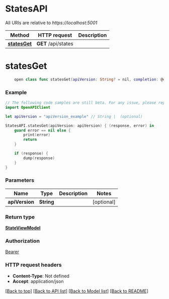 # StatesAPI

All URIs are relative to *https://localhost:5001*

Method | HTTP request | Description
------------- | ------------- | -------------
[**statesGet**](StatesAPI.md#statesget) | **GET** /api/states | 


# **statesGet**
```swift
    open class func statesGet(apiVersion: String? = nil, completion: @escaping (_ data: StateViewModel?, _ error: Error?) -> Void)
```



### Example
```swift
// The following code samples are still beta. For any issue, please report via http://github.com/OpenAPITools/openapi-generator/issues/new
import OpenAPIClient

let apiVersion = "apiVersion_example" // String |  (optional)

StatesAPI.statesGet(apiVersion: apiVersion) { (response, error) in
    guard error == nil else {
        print(error)
        return
    }

    if (response) {
        dump(response)
    }
}
```

### Parameters

Name | Type | Description  | Notes
------------- | ------------- | ------------- | -------------
 **apiVersion** | **String** |  | [optional] 

### Return type

[**StateViewModel**](StateViewModel.md)

### Authorization

[Bearer](../README.md#Bearer)

### HTTP request headers

 - **Content-Type**: Not defined
 - **Accept**: application/json

[[Back to top]](#) [[Back to API list]](../README.md#documentation-for-api-endpoints) [[Back to Model list]](../README.md#documentation-for-models) [[Back to README]](../README.md)

